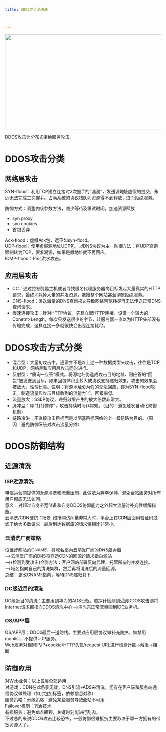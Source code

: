 ```yaml
---
title: DDOS之近源清洗



---
```


  <img loading="lazy" class="alignnone wp-image-3388 shadow" src="https://haomou.oss-cn-beijing.aliyuncs.com/upload/2018/12/img_5c22d781ad7b8.png" data-src="https://haomou.oss-cn-beijing.aliyuncs.com/upload/2018/12/img_5c22d781ad7b8.png?x-oss-process=image/format,webp" alt="" width="508" height="307" srcset="https://haomou.oss-cn-beijing.aliyuncs.com/upload/2018/12/img_5c22d781ad7b8.png?x-oss-process=image/format,webp 860w, https://haomou.oss-cn-beijing.aliyuncs.com/upload/2018/12/img_5c22d781ad7b8.png?x-oss-process=image/quality,q_50/resize,m_fill,w_300,h_181/format,webp 300w, https://haomou.oss-cn-beijing.aliyuncs.com/upload/2018/12/img_5c22d781ad7b8.png?x-oss-process=image/quality,q_50/resize,m_fill,w_768,h_464/format,webp 768w, https://haomou.oss-cn-beijing.aliyuncs.com/upload/2018/12/img_5c22d781ad7b8.png?x-oss-process=image/quality,q_50/resize,m_fill,w_800,h_484/format,webp 800w" sizes="(max-width: 508px) 100vw, 508px" />

DDOS攻击为分布式拒绝服务攻击。

# DDOS攻击分类

## 网络层攻击

SYN-flood：利用TCP建立连接时3次握手的“漏洞”，发送源地址虚假的提交，永远无法完成三次握手。占满系统的协议栈队列资源得不到释放，进而拒绝服务。

防御方式：调整内核参数方法，减少等待及重试时间，加速资源释放

* syn proxy
* syn cookies
* 首包丢弃

Ack-flood：虚假Ack包，远不如syn-flood。  
UDP-flood：使用虚假源地址UDP包，以DNS协议为主。防御方法：将UDP查询强制转为TCP，要求溯源，如果是假地址就不再回应。  
ICMP-flood：Ping洪水攻击。

## 应用层攻击

* CC：通过控制傀儡主机或者寻找匿名代理服务器向目标发起大量真实的HTTP请求，最终消耗掉大量的并发资源，拖慢整个网站甚至彻底拒绝服务。
* DNS-flood：发送海量的DNS查询报文导致网络带宽耗尽而无法传送正常DNS查询请求。
* 慢速连接攻击：针对HTTP协议，先建立起HTTP连接，设置一个较大的Conetnt-Length，每次只发送很少的字节，让服务器一直以为HTTP头部没有传输完成，这样连接一多就很快会出现连接耗尽。

# DDOS攻击方式分类

* 混合型：大量的攻击中，通常并不是以上述一种数据类型来攻击，往往是TCP和UDP，网络层和应用层攻击同时进行。
* 反射型：“质询—应答”模式。将源地址伪造成攻击目的地址，则应答的“回包”被发送到目标，如果回包体积比较大或协议支持递归效果，攻击的效果会被放大，性价比高。说明：将源地址设为假的无法回应，即为SYN-flood攻击，制造流量和攻击目标收到的流量为1:1，回报率低。
* 流量放大：SSDP协议，递归效果产生的放大倍数非常大。
* 脉冲型：即“打打停停”，攻击持续时间非常短。（目的：避免触发自动化防御机制）
* 链路冷洪：不直接攻击目标而是以阻塞目标网络的上一级链路为目的。（原因：避免防御系统对攻击流量分摊）

# DDOS防御结构

## 近源清洗

### ISP近源清洗

电信运营商提供的近源清洗和流量压制，此做法为弃卒保帅，避免全站服务对所有用户彻底无法访问。  
意义：对超过自身带宽储备和自身DDOS防御能力之外超大流量时补充性缓解措施。  
云清洗/CDN硬抗：场景-如抢购访问量非常大时，平台上在CDN层面用验证码过滤了绝大多数请求，最后到达数据库的请求量相比非常小。

### 云清洗厂商策略

设置好网站的CNAME，将域名指向云清洗厂商的DNS服务器  
——>云清洗厂商的DNS将穿透CDN的回源的请求指向源站  
——>(检测到受攻击)检测方法：客户网站部署反向代理，托管所有的并发连接。  
——>域名指向自己的清洗集群，然后再将清洗后的流量回源。  
总结：更改CNAME指向，等待DNS递归剩下.

### DC级近目的清洗

DC级近目的清洗：主要用到华为的ADS设备。若探针检测到受到DDOS攻击则将Internet请求都指向DDOS清洗中心——>清洗完正常流量回到IDC业务机。

### OS/APP层

OS/APP层：DDOS最后一道防线。主要对应用层协议做补充防护。如禁用monlist，不提供UDP服务。  
Web服务对相同IP/IP+cookie/HTTP头部/request URL进行检测计数->触发->阻断

## 防御应用

对Web业务：以上四层全部适用  
对游戏：CDN在此场景无效，DNS引流+ADS来清洗。还有在客户端和服务端通信协议做处理（如封包加标签，依赖信息对称）  
服务策略：分级策略：避免某些服务导致全站不可用  
Failover机制：冗余技术  
有损服务：避免单点瓶颈，关键时刻能进行割肉。  
不过总的来说DDOS攻击比较恐怖，一般防御很难抵抗主要取决于哪一方拥有的带宽资源大了。
